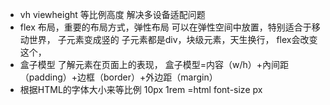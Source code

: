  - vh viewheight 等比例高度
  解决多设备适配问题
  - flex 布局，重要的布局方式，弹性布局
  可以在弹性空间中放置，特别适合于移动世界，
  子元素变成竖的
  子元素都是div，块级元素，天生换行，
  flex会改变这个，
  - 盒子模型
  了解元素在页面上的表现，
  盒子模型=内容（w/h）+內间距（padding）+边框（border）+外边距（margin）
  - 根据HTML的字体大小来等比例
  10px 1rem =html font-size px                                                                                                                                                                                                        